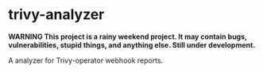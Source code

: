 # trivy-analyzer

**WARNING This project is a rainy weekend project. It may contain bugs, vulnerabilities, stupid things, and anything else. Still under development.**

A analyzer for Trivy-operator webhook reports.

